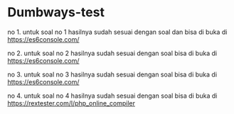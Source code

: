 # Dumbways-test
no 1. untuk soal no 1 hasilnya sudah sesuai dengan soal dan  bisa di buka di https://es6console.com/

no 2. untuk soal no 2 hasilnya sudah sesuai dengan soal bisa di buka di https://es6console.com/

no 3. untuk soal no 3 hasilnya sudah sesuai dengan soal bisa di buka di https://es6console.com/

no 4. untuk soal no 4 hasilnya sudah sesuai dengan soal bisa di buka di https://rextester.com/l/php_online_compiler

